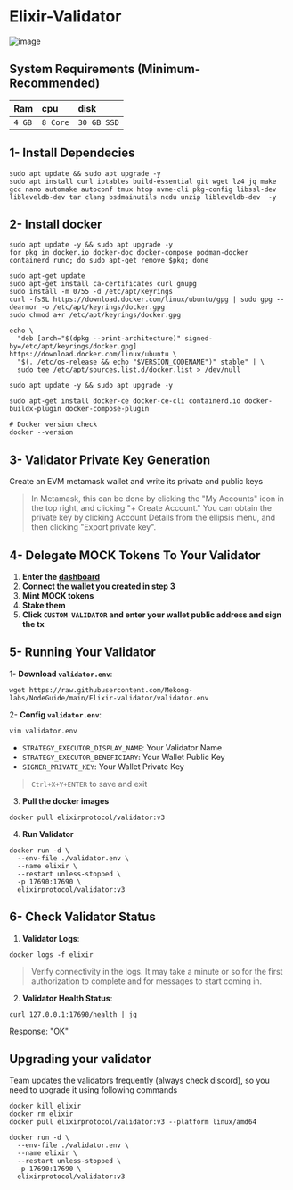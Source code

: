 # Elixir-Validator

![image](https://github.com/user-attachments/assets/0c016a6b-8395-42d5-9fdc-09bbb20e25df)




## System Requirements (Minimum-Recommended)
| Ram | cpu     | disk                      |
| :-------- | :------- | :-------------------------------- |
| `4 GB`      | `8 Core` | `30 GB SSD` |

## 1- Install Dependecies
```console
sudo apt update && sudo apt upgrade -y 
sudo apt install curl iptables build-essential git wget lz4 jq make gcc nano automake autoconf tmux htop nvme-cli pkg-config libssl-dev libleveldb-dev tar clang bsdmainutils ncdu unzip libleveldb-dev  -y
```

## 2- Install docker
```console
sudo apt update -y && sudo apt upgrade -y
for pkg in docker.io docker-doc docker-compose podman-docker containerd runc; do sudo apt-get remove $pkg; done

sudo apt-get update
sudo apt-get install ca-certificates curl gnupg
sudo install -m 0755 -d /etc/apt/keyrings
curl -fsSL https://download.docker.com/linux/ubuntu/gpg | sudo gpg --dearmor -o /etc/apt/keyrings/docker.gpg
sudo chmod a+r /etc/apt/keyrings/docker.gpg

echo \
  "deb [arch="$(dpkg --print-architecture)" signed-by=/etc/apt/keyrings/docker.gpg] https://download.docker.com/linux/ubuntu \
  "$(. /etc/os-release && echo "$VERSION_CODENAME")" stable" | \
  sudo tee /etc/apt/sources.list.d/docker.list > /dev/null

sudo apt update -y && sudo apt upgrade -y

sudo apt-get install docker-ce docker-ce-cli containerd.io docker-buildx-plugin docker-compose-plugin

# Docker version check
docker --version
```

## 3- Validator Private Key Generation
Create an EVM metamask wallet and write its private and public keys
> In Metamask, this can be done by clicking the "My Accounts" icon in the top right, and clicking "+ Create Account." You can obtain the private key by clicking Account Details from the ellipsis menu, and then clicking "Export private key".

## 4- Delegate MOCK Tokens To Your Validator
1. **Enter the [dashboard](https://testnet-3.elixir.xyz/)**
2. **Connect the wallet you created in step 3**
3. **Mint MOCK tokens**
4. **Stake them**
5. **Click `CUSTOM VALIDATOR` and enter your wallet public address and sign the tx**

## 5- Running Your Validator

1- **Download `validator.env`**:
```console
wget https://raw.githubusercontent.com/Mekong-labs/NodeGuide/main/Elixir-validator/validator.env
```

2- **Config `validator.env`**:
```console
vim validator.env
```
* `STRATEGY_EXECUTOR_DISPLAY_NAME`: Your Validator Name
* `STRATEGY_EXECUTOR_BENEFICIARY`: Your Wallet Public Key
* `SIGNER_PRIVATE_KEY`: Your Wallet Private Key
> `Ctrl+X+Y+ENTER` to save and exit

3. **Pull the docker images**
```console
docker pull elixirprotocol/validator:v3
```

4. **Run Validator**
```console
docker run -d \
  --env-file ./validator.env \
  --name elixir \
  --restart unless-stopped \
  -p 17690:17690 \
  elixirprotocol/validator:v3
```

## 6- Check Validator Status
1. **Validator Logs**:
```
docker logs -f elixir
```
> Verify connectivity in the logs.  It may take a minute or so for the first authorization to complete and for messages to start coming in.

2. **Validator Health Status**:
```
curl 127.0.0.1:17690/health | jq
```
Response: "OK"



## Upgrading your validator
Team updates the validators frequently (always check discord), so you need to upgrade it using following commands
```console
docker kill elixir
docker rm elixir
docker pull elixirprotocol/validator:v3 --platform linux/amd64
```
```console
docker run -d \
  --env-file ./validator.env \
  --name elixir \
  --restart unless-stopped \
  -p 17690:17690 \
  elixirprotocol/validator:v3
```


